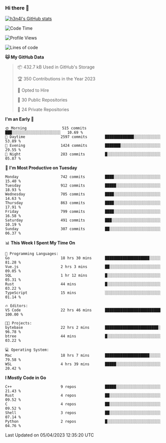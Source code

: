 ### Hi there 👋

[![h3n4l's GitHub stats](https://github-readme-stats.vercel.app/api?username=h3n4l&count_private=true&show_icons=true&theme=radical)](https://github.com/h3n4l/github-readme-stats)

<!--START_SECTION:waka-->
![Code Time](http://img.shields.io/badge/Code%20Time-1%2C104%20hrs%2057%20mins-blue)

![Profile Views](http://img.shields.io/badge/Profile%20Views-0-blue)

![Lines of code](https://img.shields.io/badge/From%20Hello%20World%20I%27ve%20Written-2.7%20million%20lines%20of%20code-blue)

**🐱 My GitHub Data** 

> 📦 432.7 kB Used in GitHub's Storage 
 > 
> 🏆 350 Contributions in the Year 2023
 > 
> 💼 Opted to Hire
 > 
> 📜 30 Public Repositories 
 > 
> 🔑 24 Private Repositories 
 > 
**I'm an Early 🐤** 

```text
🌞 Morning                515 commits         ███░░░░░░░░░░░░░░░░░░░░░░   10.69 % 
🌆 Daytime                2597 commits        █████████████░░░░░░░░░░░░   53.89 % 
🌃 Evening                1424 commits        ███████░░░░░░░░░░░░░░░░░░   29.55 % 
🌙 Night                  283 commits         █░░░░░░░░░░░░░░░░░░░░░░░░   05.87 % 
```
📅 **I'm Most Productive on Tuesday** 

```text
Monday                   742 commits         ████░░░░░░░░░░░░░░░░░░░░░   15.40 % 
Tuesday                  912 commits         █████░░░░░░░░░░░░░░░░░░░░   18.93 % 
Wednesday                705 commits         ████░░░░░░░░░░░░░░░░░░░░░   14.63 % 
Thursday                 863 commits         ████░░░░░░░░░░░░░░░░░░░░░   17.91 % 
Friday                   799 commits         ████░░░░░░░░░░░░░░░░░░░░░   16.58 % 
Saturday                 491 commits         ███░░░░░░░░░░░░░░░░░░░░░░   10.19 % 
Sunday                   307 commits         ██░░░░░░░░░░░░░░░░░░░░░░░   06.37 % 
```


📊 **This Week I Spent My Time On** 

```text
💬 Programming Languages: 
Go                       18 hrs 30 mins      ████████████████████░░░░░   81.28 % 
Vue.js                   2 hrs 3 mins        ██░░░░░░░░░░░░░░░░░░░░░░░   09.05 % 
SQL                      1 hr 12 mins        █░░░░░░░░░░░░░░░░░░░░░░░░   05.31 % 
Rust                     44 mins             █░░░░░░░░░░░░░░░░░░░░░░░░   03.22 % 
TypeScript               15 mins             ░░░░░░░░░░░░░░░░░░░░░░░░░   01.14 % 

🔥 Editors: 
VS Code                  22 hrs 46 mins      █████████████████████████   100.00 % 

🐱‍💻 Projects: 
bytebase                 22 hrs 2 mins       ████████████████████████░   96.78 % 
btree                    44 mins             █░░░░░░░░░░░░░░░░░░░░░░░░   03.22 % 

💻 Operating System: 
Mac                      18 hrs 7 mins       ████████████████████░░░░░   79.58 % 
WSL                      4 hrs 39 mins       █████░░░░░░░░░░░░░░░░░░░░   20.42 % 
```

**I Mostly Code in Go** 

```text
C++                      9 repos             █████░░░░░░░░░░░░░░░░░░░░   21.43 % 
Rust                     4 repos             ██░░░░░░░░░░░░░░░░░░░░░░░   09.52 % 
C                        4 repos             ██░░░░░░░░░░░░░░░░░░░░░░░   09.52 % 
Shell                    3 repos             ██░░░░░░░░░░░░░░░░░░░░░░░   07.14 % 
Python                   2 repos             █░░░░░░░░░░░░░░░░░░░░░░░░   04.76 % 
```




 Last Updated on 05/04/2023 12:35:20 UTC
<!--END_SECTION:waka-->

